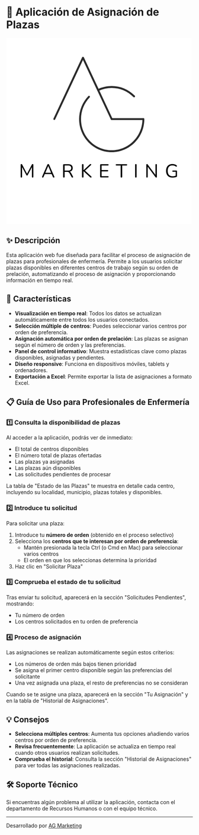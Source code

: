 # 🏥 Aplicación de Asignación de Plazas

![Logo](public/AG_LOGO.png)

## ✨ Descripción

Esta aplicación web fue diseñada para facilitar el proceso de asignación de plazas para profesionales de enfermería. Permite a los usuarios solicitar plazas disponibles en diferentes centros de trabajo según su orden de prelación, automatizando el proceso de asignación y proporcionando información en tiempo real.

## 🚀 Características

- **Visualización en tiempo real**: Todos los datos se actualizan automáticamente entre todos los usuarios conectados.
- **Selección múltiple de centros**: Puedes seleccionar varios centros por orden de preferencia.
- **Asignación automática por orden de prelación**: Las plazas se asignan según el número de orden y las preferencias.
- **Panel de control informativo**: Muestra estadísticas clave como plazas disponibles, asignadas y pendientes.
- **Diseño responsive**: Funciona en dispositivos móviles, tablets y ordenadores.
- **Exportación a Excel**: Permite exportar la lista de asignaciones a formato Excel.

## 📋 Guía de Uso para Profesionales de Enfermería

### 1️⃣ Consulta la disponibilidad de plazas

Al acceder a la aplicación, podrás ver de inmediato:
- El total de centros disponibles
- El número total de plazas ofertadas
- Las plazas ya asignadas
- Las plazas aún disponibles
- Las solicitudes pendientes de procesar

La tabla de "Estado de las Plazas" te muestra en detalle cada centro, incluyendo su localidad, municipio, plazas totales y disponibles.

### 2️⃣ Introduce tu solicitud

Para solicitar una plaza:

1. Introduce tu **número de orden** (obtenido en el proceso selectivo)
2. Selecciona los **centros que te interesan por orden de preferencia**:
   - Mantén presionada la tecla Ctrl (o Cmd en Mac) para seleccionar varios centros
   - El orden en que los seleccionas determina la prioridad
3. Haz clic en "Solicitar Plaza"

### 3️⃣ Comprueba el estado de tu solicitud

Tras enviar tu solicitud, aparecerá en la sección "Solicitudes Pendientes", mostrando:
- Tu número de orden
- Los centros solicitados en tu orden de preferencia

### 4️⃣ Proceso de asignación

Las asignaciones se realizan automáticamente según estos criterios:
- Los números de orden más bajos tienen prioridad
- Se asigna el primer centro disponible según las preferencias del solicitante
- Una vez asignada una plaza, el resto de preferencias no se consideran

Cuando se te asigne una plaza, aparecerá en la sección "Tu Asignación" y en la tabla de "Historial de Asignaciones".

## 💡 Consejos

- **Selecciona múltiples centros**: Aumenta tus opciones añadiendo varios centros por orden de preferencia.
- **Revisa frecuentemente**: La aplicación se actualiza en tiempo real cuando otros usuarios realizan solicitudes.
- **Comprueba el historial**: Consulta la sección "Historial de Asignaciones" para ver todas las asignaciones realizadas.

## 🛠️ Soporte Técnico

Si encuentras algún problema al utilizar la aplicación, contacta con el departamento de Recursos Humanos o con el equipo técnico.

---

Desarrollado por [AG Marketing](https://ag-marketing.es)
